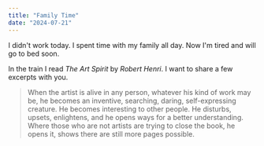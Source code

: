 ```yaml
---
title: "Family Time"
date: "2024-07-21"
---
```


I didn't work today. I spent time with my family all day. Now I'm tired and will go to bed soon.

In the train I read _The Art Spirit_ by _Robert Henri_. I want to share a few excerpts with you.

> When the artist is alive in any person, whatever his kind of work may be, he becomes an inventive, searching, daring, self-expressing creature. He becomes interesting to other people. He disturbs, upsets, enlightens, and he opens ways for a better understanding. Where those who are not artists are trying to close the book, he opens it, shows there are still more pages possible.
